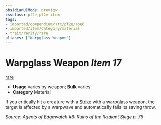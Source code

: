 ```yaml
---
obsidianUIMode: preview
cssclass: pf2e,pf2e-item
tags:
- imported/compendium/src/pf2e/aoe6
- imported/item/category/material
- trait/rarity/rare
aliases: ["Warpglass Weapon"]
---
```

# Warpglass Weapon *Item 17*  
[rare](rare.md)  

- **Usage** varies by weapon; **Bulk** varies
- **Category** Material

If you critically hit a creature with a [Strike](strike.md) with a warpglass weapon, the target is affected by a warpwave and automatically fails its saving throw.

*Source: Agents of Edgewatch #6: Ruins of the Radiant Siege p. 75*